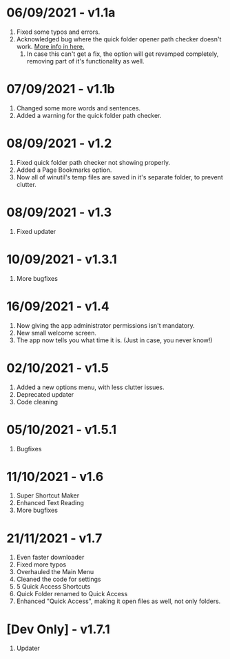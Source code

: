 # 06/09/2021 - v1.1a
1. Fixed some typos and errors.
2. Acknowledged bug where the quick folder opener path checker doesn't work. [More info in here.](https://github.com/SteveYT77/winutil/issues/1)
   1. In case this can't get a fix, the option will get revamped completely, removing part of it's functionality as well.

# 07/09/2021 - v1.1b
1. Changed some more words and sentences.
2. Added a warning for the quick folder path checker.

# 08/09/2021 - v1.2
1. Fixed quick folder path checker not showing properly.
2. Added a Page Bookmarks option.
3. Now all of winutil's temp files are saved in it's separate folder, to prevent clutter.

# 08/09/2021 - v1.3
1. Fixed updater

# 10/09/2021 - v1.3.1
1. More bugfixes

# 16/09/2021 - v1.4
1. Now giving the app administrator permissions isn't mandatory.
2. New small welcome screen.
3. The app now tells you what time it is. (Just in case, you never know!)

# 02/10/2021 - v1.5
1. Added a new options menu, with less clutter issues.
2. Deprecated updater
3. Code cleaning

# 05/10/2021 - v1.5.1
1. Bugfixes

# 11/10/2021 - v1.6
1. Super Shortcut Maker
2. Enhanced Text Reading
3. More bugfixes

# 21/11/2021 - v1.7
1. Even faster downloader
2. Fixed more typos
3. Overhauled the Main Menu
4. Cleaned the code for settings
5. 5 Quick Access Shortcuts
6. Quick Folder renamed to Quick Access
7. Enhanced "Quick Access", making it open files as well, not only folders.

# [Dev Only] - v1.7.1
1. Updater
